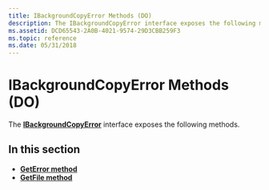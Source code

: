 ```yaml
---
title: IBackgroundCopyError Methods (DO)
description: The IBackgroundCopyError interface exposes the following methods.
ms.assetid: DCD65543-2A0B-4021-9574-29D3CBB259F3
ms.topic: reference
ms.date: 05/31/2018
---
```


# IBackgroundCopyError Methods (DO)

The [**IBackgroundCopyError**](ibackgroundcopyerror.md) interface exposes the following methods.

## In this section

-   [**GetError method**](ibackgroundcopyerror-geterror-method.md)
-   [**GetFile method**](ibackgroundcopyerror-getfile-method.md)

 

 




